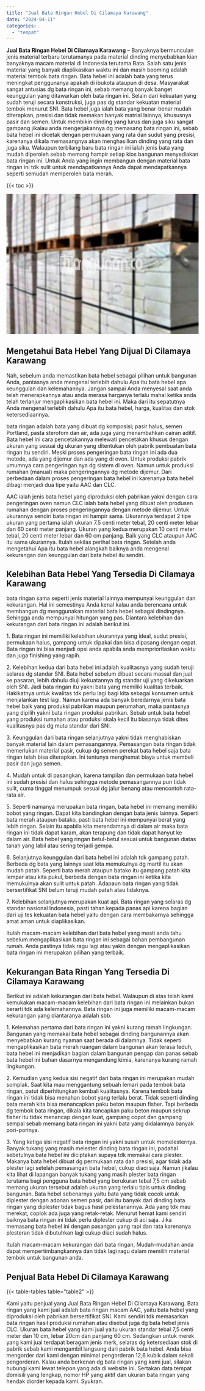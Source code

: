 ```yaml
---
title: "Jual Bata Ringan Hebel Di Cilamaya Karawang"
date: "2024-04-11"
categories: 
  - "tempat"
---
```


**Jual Bata Ringan Hebel Di Cilamaya Karawang** – Banyaknya bermunculan jenis material terbaru terutamanya pada material dinding menyebabkan kian banyaknya macam material di Indonesia terutama Bata. Salah satu jenis material yang banyak diaplikasikan waktu ini dan masih booming adalah material tembok bata ringan. Bata hebel ini adalah bata yang terus meningkat penggunanya apakah di ibukota ataupun di desa. Masyarakat sangat antusias dg bata ringan ini, sebab memang banyak banget keunggulan yang ditawarkan oleh bata ringan ini. Selain dari kekuatan yang sudah teruji secara konstruksi, juga pas dg standar kekuatan material tembok menurut SNI. Bata hebel juga ialah bata yang benar-benar mudah diterapkan, presisi dan tidak memakan banyak matrial lainnya, khususnya pasir dan semen. Untuk membikin dinding yang lurus dan juga siku sangat gampang jikalau anda mengerjakannya dg memasang bata ringan ini, sebab bata hebel ini dicetak dengan permukaan yang rata dan sudut yang presisi, karenanya dikala memasangnya akan menghasilkan dinding yang rata dan juga siku. Walaupun terbilang baru bata ringan ini ialah jenis bata yang mudah diperoleh sebab memang hampir setiap kios bangunan menyediakan bata ringan ini. Untuk Anda yang ingin membangun dengan material bata ringan ini tdk sulit untuk mendapatkannya Anda dapat mendapatkannya seperti semudah memperoleh bata merah.

{{< toc >}}

![Jual Bata Ringan Hebel Di Cilamaya Karawang](/images/jual-hebel-murah-20.png)

## Mengetahui Bata Hebel Yang Dijual Di Cilamaya Karawang

Nah, sebelum anda memastikan bata hebel sebagai pilihan untuk bangunan Anda, pantasnya anda mengenal terlebih dahulu Apa itu bata hebel apa keunggulan dan kelemahannya. Jangan sampai Anda menyesal saat anda telah menerapkannya atau anda merasa harganya terlalu mahal ketika anda telah terlanjur mengaplikasikan bata hebel ini. Maka dari itu sepatutnya Anda mengenal terlebih dahulu Apa itu bata hebel, harga, kualitas dan stok ketersediaannya.

bata ringan adalah bata yang dibuat dg komposisi; pasir halus, semen Portland, pasta sterofom dan air, ada juga yang menambahkan cairan aditif. Bata hebel ini cara pencetakannya melewati pencetakan khusus dengan ukuran yang sesuai dg ukuran yang ditentukan oleh pabrik pembuatan bata ringan itu sendiri. Meski proses pengeringan bata ringan ini ada dua metode, ada yang dijemur dan ada yang di oven. Untuk produksi pabrik umumnya cara pengeringan nya dg sistem di oven. Namun untuk produksi rumahan (manual) maka pengeringannya dg metode dijemur. Dari perbedaan dalam proses pengeringan bata hebel ini karenanya bata hebel dibagi menjadi dua tipe yaitu AAC dan CLC.

AAC ialah jenis bata hebel yang diproduksi oleh pabrikan yakni dengan cara pengeringan oven namun CLC ialah bata hebel yang dibuat oleh produsen rumahan dengan proses pengeringannya dengan metode dijemur. Untuk ukurannya sendiri bata ringan ini hampir sama. Ukurannya terdapat 2 tipe ukuran yang pertama ialah ukuran 7.5 centi meter tebal, 20 centi meter lebar dan 60 centi meter panjang. Ukuran yang kedua merupakan 10 centi meter tebal, 20 centi meter lebar dan 60 cm panjang. Baik yang CLC ataupun AAC itu sama ukurannya. Itulah sekilas perihal bata ringan. Setelah anda mengetahui Apa itu bata hebel alangkah baiknya anda mengenal kekurangan dan keunggulan dari bata hebel itu sendiri.

## Kelebihan Bata Hebel Yang Tersedia Di Cilamaya Karawang

bata ringan sama seperti jenis material lainnya mempunyai keunggulan dan kekurangan. Hal ini semestinya Anda kenal kalau anda berencana untuk membangun dg menggunakan material bata hebel sebagai dindingnya. Sehingga anda mempunyai hitungan yang pas. Diantara kelebihan dan kekurangan dari bata ringan ini adalah berikut ini.

1\. Bata ringan ini memiliki kelebihan ukurannya yang ideal, sudut presisi, permukaan halus, gampang untuk dipakai dan bisa dipasang dengan cepat. Bata ringan ini bisa menjadi opsi anda apabila anda memprioritaskan waktu dan juga finishing yang rapih.

2\. Kelebihan kedua dari bata hebel ini adalah kualitasnya yang sudah teruji selaras dg standar SNI. Bata hebel sebelum dibuat secara massal dan jual ke pasaran, lebih dahulu diuji kekuatannya dg standar uji yang dikeluarkan oleh SNI. Jadi bata ringan itu yakni bata yang memiliki kualitas terbaik. Hakikatnya untuk kwalitas tdk perlu lagi bagi kita sebagai konsumen untuk menjalankan test lagi. Namun karena ada banyak beredarnya jenis bata hebel baik yang produksi pabrikan maupun perumahan, maka pantasnya yang dipilih yakni bata ringan produksi pabrikan. Sebab untuk bata hebel yang produksi rumahan atau produksi skala kecil itu biasanya tidak dites kualitasnya pas dg mutu standar dari SNI.

3\. Keunggulan dari bata ringan selanjutnya yakni tidak menghabiskan banyak material lain dalam pemasangannya. Pemasangan bata ringan tidak memerlukan material pasir, cukup dg semen perekat bata hebel saja bata ringan telah bisa diterapkan. Ini tentunya menghemat biaya untuk membeli pasir dan juga semen.

4\. Mudah untuk di pasangkan, karena tampilan dan permukaan bata hebel ini sudah presisi dan halus sehingga metode pemasangannya pun tidak sulit, cuma tinggal menumpuk sesuai dg jalur benang atau mencontoh rata-rata air.

5\. Seperti namanya merupakan bata ringan, bata hebel ini memang memiliki bobot yang ringan. Dapat kita bandingkan dengan bata jenis lainnya. Seperti bata merah ataupun batako, pasti bata hebel ini mempunyai berat yang lebih ringan. Selain itu apabila kita merendamnya di dalam air maka bata ringan ini tidak dapat karam, akan terapung dan tidak dapat hanyut ke dalam air. Bata hebel yang ringan betul-betul sesuai untuk bangunan diatas tanah yang labil atau sering terjadi gempa.

6\. Selanjutnya keunggulan dari bata hebel ini adalah tdk gampang patah. Berbeda dg bata yang lainnya saat kita memukulnya dg martil itu akan mudah patah. Seperti bata merah ataupun batako itu gampang patah kita lempar atau kita pukul, berbeda dengan bata ringan ini ketika kita memukulnya akan sulit untuk patah. Adapaun bata ringan yang tidak bersertifikat SNI belum teruji mudah patah atau tidaknya.

7\. Kelebihan selanjutnya merupakan kuat api. Bata ringan yang selaras dg standar nasional Indonesia, pasti tahan kepada panas api karena bagian dari uji tes kekuatan bata hebel yaitu dengan cara membakarnya sehingga amat aman untuk diaplikasikan.

Itulah macam-macam kelebihan dari bata hebel yang mesti anda tahu sebelum mengaplikasikan bata ringan ini sebagai bahan pembangunan rumah. Anda pastinya tidak ragu lagi atau yakin dengan mengaplikasikan bata ringan ini merupakan pilihan yang terbaik.

## Kekurangan Bata Ringan Yang Tersedia Di Cilamaya Karawang

Berikut ini adalah kekurangan dari bata hebel. Walaupun di atas telah kami kemukakan macam-macam kelebihan dari bata ringan ini melainkan bukan berarti tdk ada kelemahannya. Bata ringan ini juga memiliki macam-macam kekurangan yang diantaranya adalah sbb.

1\. Kelemahan pertama dari bata ringan ini yakni kurang ramah lingkungan. Bangunan yang memakai bata hebel sebagai dinding bangunannya akan menyebabkan kurang nyaman saat berada di dalamnya. Tidak seperti mengaplikasikan bata merah ruangan dalam bangunan akan terasa teduh, bata hebel ini menjadikan bagian dalam bangunan pengap dan panas sebab bata hebel ini bahan dasarnya mengandung kimia, karenanya kurang ramah lingkungan.

2\. Kemudian yang kedua sisi negatif dari bata ringan ini merupakan mudah somplak. Saat kita mau menggantung sebuah lemari pada tembok bata ringan, patut diperhitungkan kembali kualitasnya. Karena tembok bata ringan ini tidak bisa menahan bobot yang terlalu berat. Tidak seperti dinding bata merah kita bisa menancapkan paku beton maupun fisher. Tapi berbeda dg tembok bata ringan, dikala kita tancapkan paku beton maupun sekrup fisher itu tidak menancap dengan kuat, gampang copot dan gampang sempal sebab memang bata ringan ini yakni bata yang didalamnya banyak pori-porinya.

3\. Yang ketiga sisi negatif bata ringan ini yakni susah untuk memelesternya. Banyak tukang yang masih melester dinding bata ringan ini, padahal sebetulnya bata hebel ini diciptakan supaya tdk memakai cara plester. Makanya bata hebel dibuat dg permukaan rata dan presisi, agar tidak ada plester lagi setelah pemasangan bata hebel, cukup diaci saja. Namun jikalau kita lihat di lapangan banyak tukang yang masih plester bata ringan terutama bagi pengguna bata hebel yang berukuran tebal 7,5 cm sebab memang ukuran tersebut adalah ukuran yang terlalu tipis untuk dinding bangunan. Bata hebel sebenarnya yaitu bata yang tidak cocok untuk diplester dengan adonan semen pasir, dari itu banyak dari dinding bata ringan yang diplester tidak bagus hasil pelestariannya. Ada yang tdk mau merekat, coplok ada juga yang retak-retak. Menurut hemat kami sendiri baiknya bata ringan ini tidak perlu diplester cukup di aci saja. Jika memasang bata hebel ini dengan pasangan yang rapi dan rata karenanya plesteran tidak dibutuhkan lagi cukup diaci sudah halus.

Itulah macam-macam kekurangan dari bata ringan, Mudah-mudahan anda dapat mempertimbangkannya dan tidak lagi ragu dalam memilih material tembok untuk bangunan anda.

## Penjual Bata Hebel Di Cilamaya Karawang

{{< table-tables table="table2" >}}

Kami yaitu penjual yang Jual Bata Ringan Hebel Di Cilamaya Karawang. Bata ringan yang kami jual adalah bata ringan macam AAC, yaitu bata hebel yang diproduksi oleh pabrikan bersertifikat SNI. Kami sendiri tdk memasarkan bata ringan hasil produksi rumahan atau disebut juga dg bata hebel jenis CLC. Ukuran bata hebel yang kami jual yaitu ukuran standar tebal 7,5 centi meter dan 10 cm, lebar 20cm dan panjang 60 cm. Sedangkan untuk merek yang kami jual terdapat beragam jenis merk, selaras dg ketersediaan stok di pabrik sebab kami mengambil langsung dari pabrik bata hebel. Anda bisa mengorder dari kami dengan minimal pengorderan 12,6 kubik dalam sekali pengorderan. Kalau anda berkenan dg bata ringan yang kami jual, silakan hubungi kami lewat telepon yang ada di website ini. Sertakan data tempat domisili yang lengkap, nomor HP yang aktif dan ukuran bata ringan yang hendak diorder kepada kami. Syukran.
